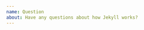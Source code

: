 ```yaml
---
name: Question
about: Have any questions about how Jekyll works?
---
```


<!--
  The Jekyll issue tracker IS NOT for usage questions! Please post your
  question on our dedicated forum at https://talk.jekyllrb.com.

  Thank you!
-->
